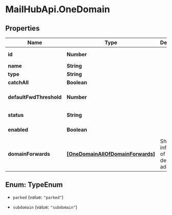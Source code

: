 # MailHubApi.OneDomain

## Properties

Name | Type | Description | Notes
------------ | ------------- | ------------- | -------------
**id** | **Number** |  | [optional] [readonly] 
**name** | **String** |  | [optional] 
**type** | **String** |  | [optional] 
**catchAll** | **Boolean** |  | [optional] 
**defaultFwdThreshold** | **Number** |  | [optional] [default to 10]
**status** | **String** |  | [optional] [readonly] 
**enabled** | **Boolean** |  | [optional] [readonly] 
**domainForwards** | [**[OneDomainAllOfDomainForwards]**](OneDomainAllOfDomainForwards.md) | Short information of domain dest addresses | [optional] 



## Enum: TypeEnum


* `parked` (value: `"parked"`)

* `subdomain` (value: `"subdomain"`)




